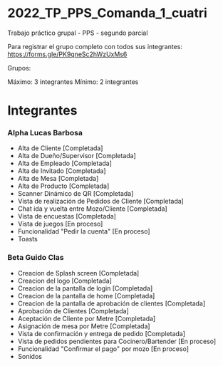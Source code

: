 # 2022_TP_PPS_Comanda_1_cuatri
Trabajo práctico grupal - PPS - segundo parcial

Para registrar el grupo completo con todos sus integrantes: https://forms.gle/PK9qneSc2hWzUxMs6

Grupos:

Máximo: 3 integrantes
Mínimo: 2 integrantes

# Integrantes

### Alpha Lucas Barbosa
- Alta de Cliente [Completada]
- Alta de Dueño/Supervisor [Completada]
- Alta de Empleado [Completada]
- Alta de Invitado [Completada]
- Alta de Mesa [Completada]
- Alta de Producto [Completada]
- Scanner Dinámico de QR [Completada]
- Vista de realización de Pedidos de Cliente [Completada]
- Chat ida y vuelta entre Mozo/Cliente [Completada]
- Vista de encuestas [Completada]
- Vista de juegos [En proceso]
- Funcionalidad "Pedir la cuenta" [En proceso]
- Toasts

### Beta Guido Clas
- Creacion de Splash screen [Completada]
- Creacion del logo [Completada]
- Creacion de la pantalla de login [Completada]
- Creacion de la pantalla de home [Completada]
- Creacion de la pantalla de aprobación de clientes [Completada]
- Aprobación de Clientes [Completada]
- Aceptación de Cliente por Metre [Completada]
- Asignación de mesa por Metre [Completada]
- Vista de confirmación y entrega de pedido [Completada]
- Vista de pedidos pendientes para Cocinero/Bartender [En proceso]
- Funcionalidad "Confirmar el pago" por mozo [En proceso]
- Sonidos
